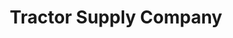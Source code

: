 ---
title: "Tractor Supply Company"
url: /siloam-springs/tractor-supply-company/
shop: Dorfladen
---
